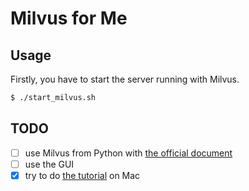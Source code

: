 # Milvus for Me

## Usage

Firstly, you have to start the server running with Milvus.
```sh
$ ./start_milvus.sh
```

## TODO
- [ ] use Milvus from Python with [the official document](https://www.milvus.io/docs/guides/get_started/example_code.md)
- [ ] use the GUI
- [x] try to do [the tutorial](https://www.milvus.io/docs/guides/get_started/install_milvus/cpu_milvus_docker.md) on Mac
